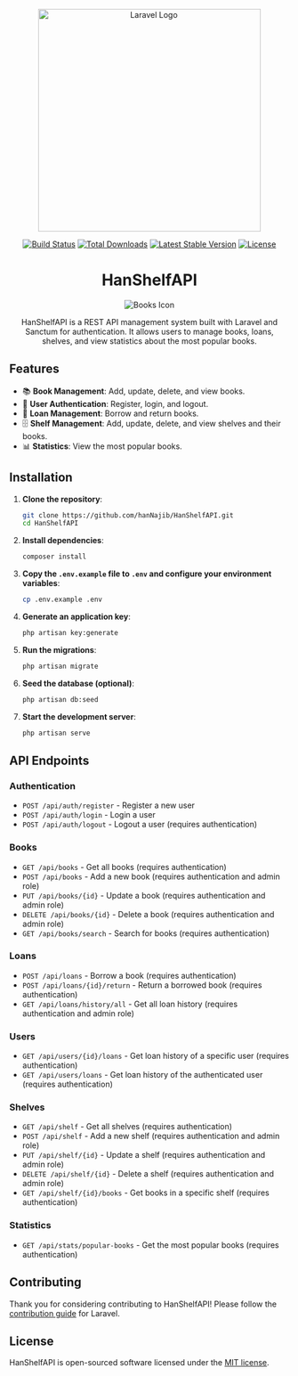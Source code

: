 <p align="center"><a href="https://laravel.com" target="_blank"><img src="https://raw.githubusercontent.com/laravel/art/master/logo-lockup/5%20SVG/2%20CMYK/1%20Full%20Color/laravel-logolockup-cmyk-red.svg" width="400" alt="Laravel Logo"></a></p>

<p align="center">
<a href="https://github.com/laravel/framework/actions"><img src="https://github.com/laravel/framework/workflows/tests/badge.svg" alt="Build Status"></a>
<a href="https://packagist.org/packages/laravel/framework"><img src="https://img.shields.io/packagist/dt/laravel/framework" alt="Total Downloads"></a>
<a href="https://packagist.org/packages/laravel/framework"><img src="https://img.shields.io/packagist/v/laravel/framework" alt="Latest Stable Version"></a>
<a href="https://packagist.org/packages/laravel/framework"><img src="https://img.shields.io/packagist/l/laravel/framework" alt="License"></a>
</p>

<h1 align="center">HanShelfAPI</h1>

<p align="center">
<img src="https://img.icons8.com/ios-filled/100/000000/books.png" alt="Books Icon"/>
</p>

<p align="center">
HanShelfAPI is a REST API management system built with Laravel and Sanctum for authentication. It allows users to manage books, loans, shelves, and view statistics about the most popular books.
</p>

## Features

- 📚 **Book Management**: Add, update, delete, and view books.
- 🔐 **User Authentication**: Register, login, and logout.
- 📖 **Loan Management**: Borrow and return books.
- 🗄️ **Shelf Management**: Add, update, delete, and view shelves and their books.
- 📊 **Statistics**: View the most popular books.

## Installation

1. **Clone the repository**:
    ```sh
    git clone https://github.com/hanNajib/HanShelfAPI.git
    cd HanShelfAPI
    ```

2. **Install dependencies**:
    ```sh
    composer install
    ```

3. **Copy the `.env.example` file to `.env` and configure your environment variables**:
    ```sh
    cp .env.example .env
    ```

4. **Generate an application key**:
    ```sh
    php artisan key:generate
    ```

5. **Run the migrations**:
    ```sh
    php artisan migrate
    ```

6. **Seed the database (optional)**:
    ```sh
    php artisan db:seed
    ```

7. **Start the development server**:
    ```sh
    php artisan serve
    ```

## API Endpoints

### Authentication

- `POST /api/auth/register` - Register a new user
- `POST /api/auth/login` - Login a user
- `POST /api/auth/logout` - Logout a user (requires authentication)

### Books

- `GET /api/books` - Get all books (requires authentication)
- `POST /api/books` - Add a new book (requires authentication and admin role)
- `PUT /api/books/{id}` - Update a book (requires authentication and admin role)
- `DELETE /api/books/{id}` - Delete a book (requires authentication and admin role)
- `GET /api/books/search` - Search for books (requires authentication)

### Loans

- `POST /api/loans` - Borrow a book (requires authentication)
- `POST /api/loans/{id}/return` - Return a borrowed book (requires authentication)
- `GET /api/loans/history/all` - Get all loan history (requires authentication and admin role)

### Users

- `GET /api/users/{id}/loans` - Get loan history of a specific user (requires authentication)
- `GET /api/users/loans` - Get loan history of the authenticated user (requires authentication)

### Shelves

- `GET /api/shelf` - Get all shelves (requires authentication)
- `POST /api/shelf` - Add a new shelf (requires authentication and admin role)
- `PUT /api/shelf/{id}` - Update a shelf (requires authentication and admin role)
- `DELETE /api/shelf/{id}` - Delete a shelf (requires authentication and admin role)
- `GET /api/shelf/{id}/books` - Get books in a specific shelf (requires authentication)

### Statistics

- `GET /api/stats/popular-books` - Get the most popular books (requires authentication)

## Contributing

Thank you for considering contributing to HanShelfAPI! Please follow the [contribution guide](https://laravel.com/docs/contributions) for Laravel.

## License

HanShelfAPI is open-sourced software licensed under the [MIT license](https://opensource.org/licenses/MIT).
